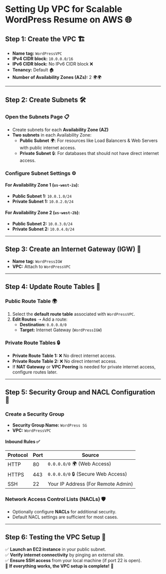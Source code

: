 # Setting Up VPC for Scalable WordPress Resume on AWS 🌐

## Step 1: Create the VPC 🏗️
- **Name tag:** `WordPressVPC`
- **IPv4 CIDR block:** `10.0.0.0/16`
- **IPv6 CIDR block:** No IPv6 CIDR block ❌
- **Tenancy:** Default 🏠
- **Number of Availability Zones (AZs):** 2 🌍🌍

---

## Step 2: Create Subnets 🛠️  
### Open the Subnets Page 📋  
- Create subnets for each **Availability Zone (AZ)**  
- **Two subnets** in each Availability Zone:  
  - **Public Subnet** 🌍: For resources like Load Balancers & Web Servers with public internet access.  
  - **Private Subnet** 🔒: For databases that should not have direct internet access.  

### Configure Subnet Settings ⚙️  
#### For Availability Zone 1 (`us-west-2a`):
- **Public Subnet 1:** `10.0.1.0/24`
- **Private Subnet 1:** `10.0.2.0/24`

#### For Availability Zone 2 (`us-west-2b`):
- **Public Subnet 2:** `10.0.3.0/24`
- **Private Subnet 2:** `10.0.4.0/24`

---

## Step 3: Create an Internet Gateway (IGW) 🌉
- **Name tag:** `WordPressIGW`
- **VPC:** Attach to `WordPressVPC`  

---

## Step 4: Update Route Tables 🚦  
### Public Route Table 🌍  
1. Select the **default route table** associated with `WordPressVPC`.  
2. **Edit Routes** ➝ Add a route:  
   - **Destination:** `0.0.0.0/0`  
   - **Target:** Internet Gateway (`WordPressIGW`)  

### Private Route Tables 🔒  
- **Private Route Table 1:** ❌ No direct internet access.  
- **Private Route Table 2:** ❌ No direct internet access.  
- If **NAT Gateway** or **VPC Peering** is needed for private internet access, configure routes later.  

---

## Step 5: Security Group and NACL Configuration 🔐  
### Create a Security Group  
- **Security Group Name:** `WordPress SG`  
- **VPC:** `WordPressVPC`  

#### Inbound Rules ✅  
| Protocol | Port | Source |
|----------|------|--------|
| HTTP     | 80   | `0.0.0.0/0` 🌍 (Web Access) |
| HTTPS    | 443  | `0.0.0.0/0` 🔒 (Secure Web Access) |
| SSH      | 22   | Your IP Address (For Remote Admin) |

### Network Access Control Lists (NACLs) 🛡️  
- Optionally configure **NACLs** for additional security.  
- Default NACL settings are sufficient for most cases.  

---

## Step 6: Testing the VPC Setup 🧪  
✅ **Launch an EC2 instance** in your public subnet.  
✅ **Verify internet connectivity** by pinging an external site.  
✅ **Ensure SSH access** from your local machine (if port 22 is open).  
🚀 **If everything works, the VPC setup is complete!** 🎉  
